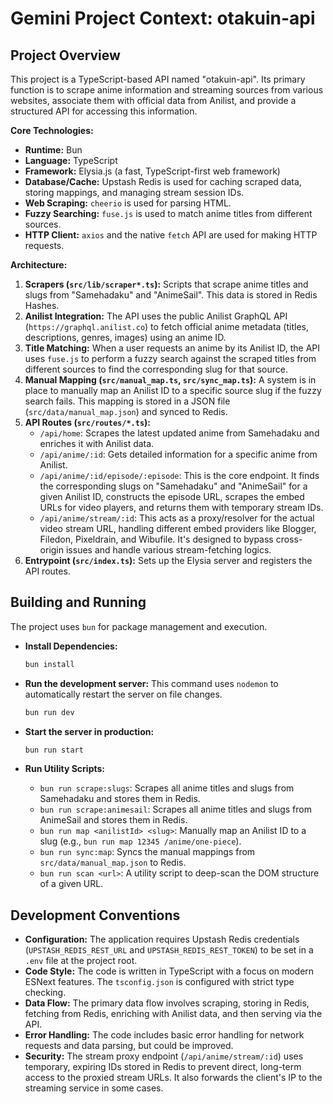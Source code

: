 # Gemini Project Context: otakuin-api

## Project Overview

This project is a TypeScript-based API named "otakuin-api". Its primary function is to scrape anime information and streaming sources from various websites, associate them with official data from Anilist, and provide a structured API for accessing this information.

**Core Technologies:**

*   **Runtime:** Bun
*   **Language:** TypeScript
*   **Framework:** Elysia.js (a fast, TypeScript-first web framework)
*   **Database/Cache:** Upstash Redis is used for caching scraped data, storing mappings, and managing stream session IDs.
*   **Web Scraping:** `cheerio` is used for parsing HTML.
*   **Fuzzy Searching:** `fuse.js` is used to match anime titles from different sources.
*   **HTTP Client:** `axios` and the native `fetch` API are used for making HTTP requests.

**Architecture:**

1.  **Scrapers (`src/lib/scraper*.ts`):** Scripts that scrape anime titles and slugs from "Samehadaku" and "AnimeSail". This data is stored in Redis Hashes.
2.  **Anilist Integration:** The API uses the public Anilist GraphQL API (`https://graphql.anilist.co`) to fetch official anime metadata (titles, descriptions, genres, images) using an anime ID.
3.  **Title Matching:** When a user requests an anime by its Anilist ID, the API uses `fuse.js` to perform a fuzzy search against the scraped titles from different sources to find the corresponding slug for that source.
4.  **Manual Mapping (`src/manual_map.ts`, `src/sync_map.ts`):** A system is in place to manually map an Anilist ID to a specific source slug if the fuzzy search fails. This mapping is stored in a JSON file (`src/data/manual_map.json`) and synced to Redis.
5.  **API Routes (`src/routes/*.ts`):**
    *   `/api/home`: Scrapes the latest updated anime from Samehadaku and enriches it with Anilist data.
    *   `/api/anime/:id`: Gets detailed information for a specific anime from Anilist.
    *   `/api/anime/:id/episode/:episode`: This is the core endpoint. It finds the corresponding slugs on "Samehadaku" and "AnimeSail" for a given Anilist ID, constructs the episode URL, scrapes the embed URLs for video players, and returns them with temporary stream IDs.
    *   `/api/anime/stream/:id`: This acts as a proxy/resolver for the actual video stream URL, handling different embed providers like Blogger, Filedon, Pixeldrain, and Wibufile. It's designed to bypass cross-origin issues and handle various stream-fetching logics.
6.  **Entrypoint (`src/index.ts`):** Sets up the Elysia server and registers the API routes.

## Building and Running

The project uses `bun` for package management and execution.

*   **Install Dependencies:**
    ```bash
    bun install
    ```

*   **Run the development server:**
    This command uses `nodemon` to automatically restart the server on file changes.
    ```bash
    bun run dev
    ```

*   **Start the server in production:**
    ```bash
    bun run start
    ```

*   **Run Utility Scripts:**
    *   `bun run scrape:slugs`: Scrapes all anime titles and slugs from Samehadaku and stores them in Redis.
    *   `bun run scrape:animesail`: Scrapes all anime titles and slugs from AnimeSail and stores them in Redis.
    *   `bun run map <anilistId> <slug>`: Manually map an Anilist ID to a slug (e.g., `bun run map 12345 /anime/one-piece`).
    *   `bun run sync:map`: Syncs the manual mappings from `src/data/manual_map.json` to Redis.
    *   `bun run scan <url>`: A utility script to deep-scan the DOM structure of a given URL.

## Development Conventions

*   **Configuration:** The application requires Upstash Redis credentials (`UPSTASH_REDIS_REST_URL` and `UPSTASH_REDIS_REST_TOKEN`) to be set in a `.env` file at the project root.
*   **Code Style:** The code is written in TypeScript with a focus on modern ESNext features. The `tsconfig.json` is configured with strict type checking.
*   **Data Flow:** The primary data flow involves scraping, storing in Redis, fetching from Redis, enriching with Anilist data, and then serving via the API.
*   **Error Handling:** The code includes basic error handling for network requests and data parsing, but could be improved.
*   **Security:** The stream proxy endpoint (`/api/anime/stream/:id`) uses temporary, expiring IDs stored in Redis to prevent direct, long-term access to the proxied stream URLs. It also forwards the client's IP to the streaming service in some cases.
